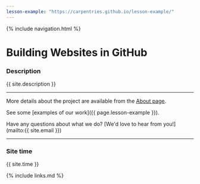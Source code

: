 ```yaml
---
lesson-example: "https://carpentries.github.io/lesson-example/"
---
```


{% include navigation.html %}  

# Building Websites in GitHub

### Description
{{ site.description }}  

---
More details about the project are available from the [About page](about).

See some [examples of our work]({{ page.lesson-example }}).

Have any questions about what we do? [We'd love to hear from you!](mailto:{{ site.email }})

---

### Site time
{{ site.time }}

{% include links.md %}




